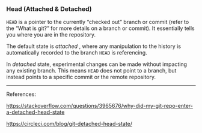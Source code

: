 ### Head (Attached & Detached)

`HEAD` is a pointer to the currently “checked out” branch or commit (refer to the “What is git?” for more details on a branch or commit). It essentially tells you where you are in the repository. 

The default state is *attached* , where any manipulation to the history is automatically recorded to the branch `HEAD` is referencing. 

In *detached* state, experimental changes can be made without impacting any existing branch. This means `HEAD` does not point to a branch, but instead points to a specific commit or the remote repository. 

---

References: 

https://stackoverflow.com/questions/3965676/why-did-my-git-repo-enter-a-detached-head-state

https://circleci.com/blog/git-detached-head-state/